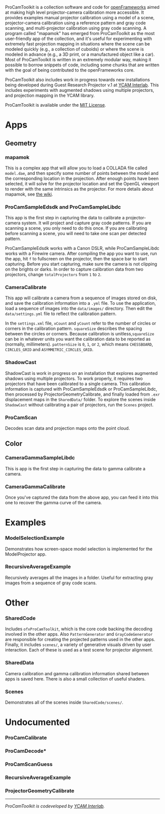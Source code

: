 ProCamToolkit is a collection software and code for [openFrameworks](http://openframeworks.cc/) aimed at making high level projector-camera calibration more accessible. It provides examples manual projector calibration using a model of a scene, projector-camera calibration using a reference pattern and gray code scanning, and multi-projector calibration using gray code scanning. A program called "mapamok" has emerged from ProCamToolkit as the most user-friendly app of the collection, and it's useful for experimenting with extremely fast projection mapping in situations where the scene can be modeled quickly (e.g., a collection of cuboids) or where the scene is modeled in advance (e.g., a 3D print, or a manufactured object like a car). Most of ProCamToolkit is written in an extremely modular way, making it possible to borrow snippets of code, including some chunks that are written with the goal of being contributed to the openFrameworks core.

ProCamToolkit also includes work in progress towards new installations being developed during Guest Research Projector v.1 at [YCAM Interlab](http://interlab.ycam.jp/en/). This includes experiments with augmented shadows using multiple projectors, and projection mapping in the YCAM library.

ProCamToolkit is available under the [MIT License](https://secure.wikimedia.org/wikipedia/en/wiki/Mit_license).

# Apps

## Geometry

### mapamok

This is a complex app that will allow you to load a COLLADA file called `model.dae`, and then specify some number of points between the model and the corresponding location in the projection. After enough points have been selected, it will solve for the projector location and set the OpenGL viewport to render with the same intrinsics as the projector. For more details about mapamok, see [the wiki](https://github.com/YCAMInterlab/ProCamToolkit/wiki).

### ProCamSampleEdsdk and ProCamSampleLibdc

This app is the first step in capturing the data to calibrate a projector-camera system. It will project and capture gray code patterns. If you are scanning a scene, you only need to do this once. If you are calibrating before scanning a scene, you will need to take one scan per detected pattern.

ProCamSampleEdsdk works with a Canon DSLR, while ProCamSampleLibdc works with a Firewire camera. After compiling the app you want to use, run the app, hit `f` to fullscreen on the projector, then the space bar to start capturing. Before you start capturing, make sure the camera is not clipping on the brights or darks. In order to capture calibration data from two projectors, change `totalProjectors` from `1` to `2`.

### CameraCalibrate

This app will calibrate a camera from a sequence of images stored on disk, and save the calibration information into a `.yml` file. To use the application, load a sequence of images into the `data/images/` directory. Then edit the `data/settings.yml` file to reflect the calibration pattern.

In the `settings.xml` file, `xCount` and `yCount` refer to the number of circles or corners in the calibration pattern. `squareSize` describes the spacing between the circles or corners.  Because calibration is unitless,`squareSize` can be in whatever units you want the calibration data to be reported as (normally, millimeters). `patternSize` is `0`, `1`, or `2`, which means `CHESSBOARD`, `CIRCLES_GRID` and `ASYMMETRIC_CIRCLES_GRID`.

### ShadowCast

ShadowCast is work in progress on an installation that explores augmented shadows using multiple projectors. To work properly, it requires two projectors that have been calibrated to a single camera. This calibration information is captured with ProCamSampleEdsdk or ProCamSampleLibdc, then processed by ProjectorGeometryCalibrate, and finally loaded from `.exr` displacement maps in the `SharedData/` folder. To explore the scenes inside `ShadowCast` without calibrating a pair of projectors, run the `Scenes` project.

### ProCamScan

Decodes scan data and projection maps onto the point cloud.

## Color

### CameraGammaSampleLibdc

This is app is the first step in capturing the data to gamma calibrate a camera.

### CameraGammaCalibrate

Once you've captured the data from the above app, you can feed it into this one to recover the gamma curve of the camera.

# Examples

### ModelSelectionExample

Demonstrates how screen-space model selection is implemented for the ModelProjector app.

### RecursiveAverageExample

Recursively averages all the images in a folder. Useful for extracting gray images from a sequence of gray code scans.

# Other

### SharedCode

Includes `ofxProCamToolkit`, which is the core code backing the decoding involved in the other apps. Also `PatternGenerator` and `GrayCodeGenerator` are responsible for creating the projected patterns used in the other apps. Finally, it includes `scenes/`, a variety of generative visuals driven by user interaction. Each of these is used as a test scene for projector alignment.

### SharedData

Camera calibration and gamma calibration information shared between apps is saved here. There is also a small collection of useful shaders.

### Scenes

Demonstrates all of the scenes inside `SharedCode/scenes/`.

# Undocumented

### ProCamCalibrate
### ProCamDecode*
### ProCamScanGuess
### RecursiveAverageExample
### ProjectorGeometryCalibrate

- - --

*ProCamToolkit is codeveloped by [YCAM Interlab](http://interlab.ycam.jp/en/).*